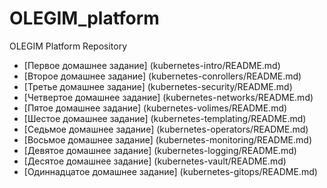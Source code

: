 # OLEGIM_platform

OLEGIM Platform Repository

- [Первое домашнее задание] (kubernetes-intro/README.md)
- [Второе домашнее задание] (kubernetes-conrollers/README.md)
- [Третье домашнее задание] (kubernetes-security/README.md)
- [Четвертое домашнее задание] (kubernetes-networks/README.md)
- [Пятое домашнее задание] (kubernetes-volimes/README.md)
- [Шестое домашнее задание] (kubernetes-templating/README.md)
- [Седьмое домашнее задание] (kubernetes-operators/README.md)
- [Восьмое домашнее задание] (kubernetes-monitoring/README.md)
- [Девятое домашнее задание] (kubernetes-logging/README.md)
- [Десятое домашнее задание] (kubernetes-vault/README.md)
- [Одиннадцатое домашнее задание] (kubernetes-gitops/README.md)


